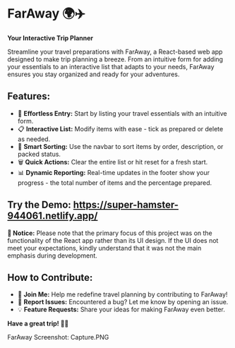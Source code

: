 # FarAway 🌍✈️

**Your Interactive Trip Planner**

Streamline your travel preparations with FarAway, a React-based web app designed to make trip planning a breeze. From an intuitive form for adding your essentials to an interactive list that adapts to your needs, FarAway ensures you stay organized and ready for your adventures.

## Features:

- 📝 **Effortless Entry:** Start by listing your travel essentials with an intuitive form.
- 📋 **Interactive List:** Modify items with ease - tick as prepared or delete as needed.
- 🧭 **Smart Sorting:** Use the navbar to sort items by order, description, or packed status.
- 🗑️ **Quick Actions:** Clear the entire list or hit reset for a fresh start.
- 📊 **Dynamic Reporting:** Real-time updates in the footer show your progress - the total number of items and the percentage prepared.

## Try the Demo: https://super-hamster-944061.netlify.app/

**📣 Notice:**
Please note that the primary focus of this project was on the functionality of the React app rather than its UI design. If the UI does not meet your expectations, kindly understand that it was not the main emphasis during development.

## How to Contribute:

- 🌟 **Join Me:** Help me redefine travel planning by contributing to FarAway!
- 🐞 **Report Issues:** Encountered a bug? Let me know by opening an issue.
- 💡 **Feature Requests:** Share your ideas for making FarAway even better.

**Have a great trip! 🚀🌟**

FarAway Screenshot: Capture.PNG
